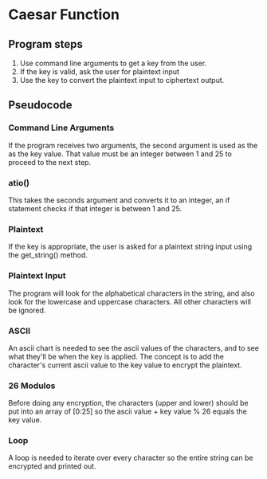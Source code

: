 # Caesar Function

## Program steps

1. Use command line arguments to get a key from the user.
2. If the key is valid, ask the user for plaintext input
3. Use the key to convert the plaintext input to ciphertext output.


## Pseudocode

### Command Line Arguments
If the program receives two arguments, the second argument is used as the as the key value. That value must be an integer between 1 and 25 to proceed to the next step.

### atio()
This takes the seconds argument and converts it to an integer, an if statement checks if that integer is between 1 and 25.

### Plaintext
If the key is appropriate, the user is asked for a plaintext string input using the get_string() method.

### Plaintext Input
The program will look for the alphabetical characters in the string, and also look for the lowercase and uppercase characters. All other characters will be ignored.

### ASCII
An ascii chart is needed to see the ascii values of the characters, and to see what they'll be when the key is applied. The concept is to add the character's current ascii value to the key value to encrypt the plaintext.

### 26 Modulos
Before doing any encryption, the characters (upper and lower) should be put into an array of [0:25] so the ascii value + key value % 26 equals the key value.

### Loop
A loop is needed to iterate over every character so the entire string can be encrypted and printed out.
